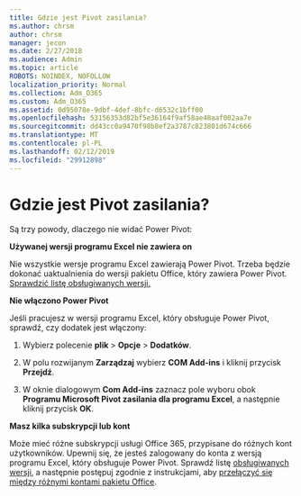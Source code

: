 ```yaml
---
title: Gdzie jest Pivot zasilania?
ms.author: chrsm
author: chrsm
manager: jecon
ms.date: 2/27/2018
ms.audience: Admin
ms.topic: article
ROBOTS: NOINDEX, NOFOLLOW
localization_priority: Normal
ms.collection: Adm_O365
ms.custom: Adm_O365
ms.assetid: 0d95078e-9dbf-4def-8bfc-d6532c1bff00
ms.openlocfilehash: 53156353d82bf5e36164f9af58ae48aaf002aa7e
ms.sourcegitcommit: dd43cc0a9470f98b8ef2a3787c823801d674c666
ms.translationtype: MT
ms.contentlocale: pl-PL
ms.lasthandoff: 02/12/2019
ms.locfileid: "29912898"
---
```

# <a name="where-is-power-pivot"></a>Gdzie jest Pivot zasilania?

Są trzy powody, dlaczego nie widać Power Pivot:
  
 **Używanej wersji programu Excel nie zawiera on**
  
Nie wszystkie wersje programu Excel zawierają Power Pivot. Trzeba będzie dokonać uaktualnienia do wersji pakietu Office, który zawiera Power Pivot. [Sprawdzić listę obsługiwanych wersji.](https://support.office.com/article/aa64e217-4b6e-410b-8337-20b87e1c2a4b.aspx)
  
 **Nie włączono Power Pivot**
  
Jeśli pracujesz w wersji programu Excel, który obsługuje Power Pivot, sprawdź, czy dodatek jest włączony:
  
1. Wybierz polecenie **plik** \> **Opcje** \> **Dodatków**.
    
2. W polu rozwijanym **Zarządzaj** wybierz **COM Add-ins** i kliknij przycisk **Przejdź**.
    
3. W oknie dialogowym **Com Add-ins** zaznacz pole wyboru obok **Programu Microsoft Pivot zasilania dla programu Excel**, a następnie kliknij przycisk **OK**. 
    
 **Masz kilka subskrypcji lub kont**
  
Może mieć różne subskrypcji usługi Office 365, przypisane do różnych kont użytkowników. Upewnij się, że jesteś zalogowany do konta z wersją programu Excel, który obsługuje Power Pivot. Sprawdź listę [obsługiwanych wersji](https://support.office.com/article/aa64e217-4b6e-410b-8337-20b87e1c2a4b.aspx), a następnie postępuj zgodnie z instrukcjami, aby [przełączyć się między różnymi kontami pakietu Office](https://support.office.com/article/b9582171-fd1f-4284-9846-bdd72bb28426.aspx#BKMK_WebSwitchAccounts).
  

